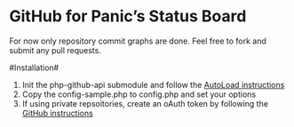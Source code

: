 GitHub for Panic’s Status Board
==================

For now only repository commit graphs are done. Feel free to fork and submit any pull requests. 

#Installation#
1. Init the php-github-api submodule and follow the [AutoLoad instructions](https://github.com/KnpLabs/php-github-api)
2. Copy the config-sample.php to config.php and set your options 
3. If using private repsoitories, create an oAuth token by following the [GitHub instructions](https://help.github.com/articles/creating-an-oauth-token-for-command-line-use)
